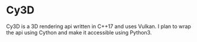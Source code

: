 # Cy3D

Cy3D is a 3D rendering api written in C++17 and uses Vulkan. I plan to wrap the api using Cython and make it accessible using Python3.

